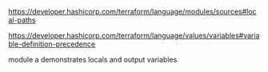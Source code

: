 https://developer.hashicorp.com/terraform/language/modules/sources#local-paths

https://developer.hashicorp.com/terraform/language/values/variables#variable-definition-precedence


module a demonstrates locals and output variables